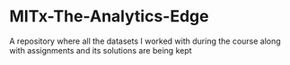 # MITx-The-Analytics-Edge
A repository where all the datasets I worked with during the course along with assignments and its solutions are being kept
